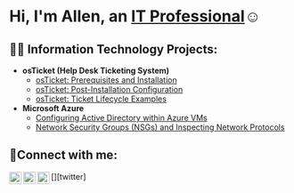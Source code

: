 <h1>Hi, I'm Allen, an <a href="https://linkedin.com/in/allen-hart-073a54278">IT Professional</a>☺</h1>

<h2>👨‍💻 Information Technology Projects:</h2>

- <b>osTicket (Help Desk Ticketing System)</b>
  - [osTicket: Prerequisites and Installation](https://github.com/AllenHartIT/osticket-prereqs)
  - [osTicket: Post-Installation Configuration](https://github.com/AllenHartIT/post-install-config)
  - [osTicket: Ticket Lifecycle Examples](https://github.com/AllenHartIT/ticket-lifecycle)
- <b>Microsoft Azure</b>
  - [Configuring Active Directory within Azure VMs](https://github.com/AllenHartIT/configure-ad)
  - [Network Security Groups (NSGs) and Inspecting Network Protocols](https://github.com/AllenHartIT/azure-network-protocols)

<h2>🤳Connect with me:</h2>

[<img align="left" alt="Josh | Twitter" width="22px" src="https://cdn.jsdelivr.net/npm/simple-icons@v3/icons/twitter.svg" />][twitter]
[<img align="left" alt="Josh | LinkedIn" width="22px" src="https://cdn.jsdelivr.net/npm/simple-icons@v3/icons/linkedin.svg" />][linkedin]
[<img align="left" alt="Josh | Instagram" width="22px" src="https://cdn.jsdelivr.net/npm/simple-icons@v3/icons/instagram.svg" />][instagram]


[instagram]: https://www.instagram.com/king_acehart
[linkedin]: https://linkedin.com/in/allen-hart-073a54278
